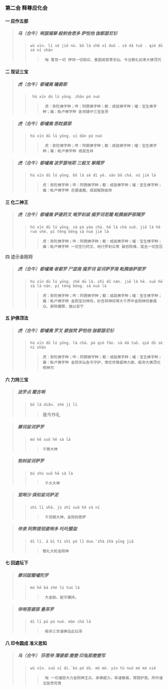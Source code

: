 ### 第二会 释尊应化会

#### 一 应作五部

>#####  乌（合牛）唎瑟揭拏 般剌舍悉多 萨怛他 伽都瑟尼钐
>>     wū xīn. lī sè jiē nú. bō là shě xī duō . sà dá tuō . qié dū sè ní shān
>>>      嗡 警觉一切 押领一切部众、善圆成我等天仙、今当敬礼如来大佛顶咒 

#### 二 现证三宝

>#####  虎（合牛）都嚧雍 瞻婆那 
>>      hú xīn dū lú yōng. zhān pó nuó 
>>>      虎：弥陀佛字种；吽：阿閦佛字种；都：成就佛字种；嚧：宝生佛字种；雍：毗卢佛字种 各领镇中三宝圣贤  

>#####  虎（合牛）都嚧雍 悉眈婆那 
>>     hú xīn dū lú yōng. xī dān pó nuó
>>>      虎：弥陀佛字种；吽：阿閦佛字种；都：成就佛字种；嚧：宝生佛字种；雍：毗卢佛字种 成就吉祥

>#####  虎（合牛）都嚧雍 波罗瑟地耶 三般叉 拏羯罗  
>>     hú xīn dū lú yōng. bō là sè dì yē. sān bō chá. nú jié là
>>>     虎：弥陀佛字种；吽：阿閦佛字种；都：成就佛字种；嚧：宝生佛字种；雍：毗卢佛字种 总摄诸魔，成就解脱彼岸  

#### 三 化二神王

>#####  虎（合牛）都嚧雍 萨婆药叉 喝罗刹裟 揭罗诃若闍 毗腾崩萨那羯罗
>>     hú xīn dū lú yōng. sà pó yào chā. hē là chà suō. jiē là hē ruò shé. pí téng bēng sà nuó jié là
>>>     虎：弥陀佛字种；吽：阿閦佛字种；都：成就佛字种；嚧：宝生佛字种；雍：毗卢佛字种 一切空行药叉、地行罗刹众等 破怨除难，度去一切苦厄  

四 迹示金刚将

>#####  虎（合牛）都嚧雍 者都罗 尸底南 揭罗诃 娑诃萨罗南 毗腾崩萨那罗  
>>     hú xīn dū lú yōng. zhě dū là. shī dǐ nán. jiē là hē. suō hē sà là nán. pí téng bēng. sà nuó là
>>>     虎：弥陀佛字种；吽：阿閦佛字种；都：成就佛字种；嚧：宝生佛字种；雍：毗卢佛字种 金刚宝剑神将，妙吉祥神将等大千界中金刚神将眷属众、屏除魔障，施以安宁     

#### 五 护佛顶法

>#####  虎（合牛）都嚧雍 罗叉 婆伽梵 萨怛他 伽都瑟尼钐  
>>     hú xīn dū lú yōng. là chā. pó qié fàn. sà dá tuō. qié dū sè ní shān
>>>     虎：弥陀佛字种；吽：阿閦佛字种；都：成就佛字种；嚧：宝生佛字种；雍：毗卢佛字种 金刚天仙各令守护、惟仗世尊威神力故、皈命大佛顶光明神咒  

#### 六 力持三宝

>#####  波罗点 闍吉唎  
>>     bō là diǎn. shé jí lī
>>>    我今作礼  

>#####  摩诃娑诃萨罗
>>     mó hē suō hē sà là
>>>     千臂大神  

>#####  勃树娑诃萨罗
>>     bó shù suō hē sà là
>>>      千头大神

>#####  室唎沙 俱知娑诃萨泥 
>>     shì lī shā. jù zhī suō hē sà ní 
>>>      千百眼大神，金刚钩菩萨

>#####  帝隶 阿弊提视婆唎多 吒吒甖迦 
>>     dì lí. ā bì tí shì pó lī duo.̄ zhà zhà yīng jiā
>>>     敬礼大轮金刚神   

#### 七 回遮坛下

>#####  摩诃跋闍嚧陀罗 
>>     mó hē bá shé lú tuó là   
>>>      大金剛。能守護持。

>#####  帝唎菩婆那 曼茶罗 
>>     dì lī pú pó nuó. màn chá là
>>>      皈命三世诸佛设此坛场 

#### 八  印令圆成 准义思知

>#####  乌（合牛） 莎悉帝 薄婆都 麼麼 印兔那麼麼写 
>>     wū xīn. suō xī di.̀ bó pó dū. mó mó. yìn tù nuó mó mó xiě
>>>      嗡 一切诸部大力金刚神王众，承佛威力，率诸眷属，常随护我，所作诸法皆悉究竟
